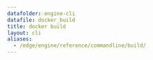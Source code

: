 ```yaml
---
datafolder: engine-cli
datafile: docker_build
title: docker build
layout: cli
aliases:
  - /edge/engine/reference/commandline/build/
---
```

<!--
This page is automatically generated from Docker's source code. If you want to
suggest a change to the text that appears here, open a ticket or pull request
in the source repository on GitHub:

https://github.com/docker/cli
-->

